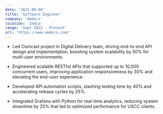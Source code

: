 ```yaml
---
date: '2022-09-08'
title: 'Software Engineer'
company: 'Amdocs'
location: 'India'
range: 'Sept 2022 - Present'
url: 'https://www.amdocs.com/'
---
```


- Led Comcast project in Digital Delivery team, driving end-to-end API design and implementation, boosting system scalability by 50% for multi-user environments.

- Engineered scalable RESTful APIs that supported up to 10,000 concurrent users, improving application responsiveness by 30% and elevating the end-user experience.

- Developed API automation scripts, slashing testing time by 40% and accelerating release cycles by 25%.

- Integrated Grafana with Python for real-time analytics, reducing system downtime by 25% that led to optimized performance for USCC clients.